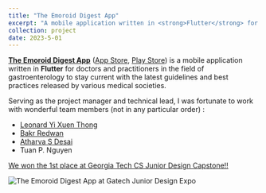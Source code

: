 ```yaml
---
title: "The Emoroid Digest App"
excerpt: "A mobile application written in <strong>Flutter</strong> for doctors and practitioners in the field of gastroenterology to stay current with the latest guidelines and best practices released by various medical societies. [We won the 1st place at Georgia Tech CS Junior Design Capstone from more than 50 teams!!](https://www.cc.gatech.edu/news/team-earns-top-cs-capstone-honor-medical-app) <br/><img src='https://www.cc.gatech.edu/sites/default/files/images/general/2023/Emoroid%20Digest%20copy.jpg' alt='The Emoroid Digest App at Gatech Junior Design Expo' style='max-width: 500px; max-height: 400px;'>"
collection: project
date: 2023-5-01
---
```


[**The Emoroid Digest App**](https://github.com/ruizehung/JID-2352-The-Emoroid-Digest-App) ([App Store](https://apps.apple.com/us/app/emoroid-digest-app/id6448295797), [Play Store](https://play.google.com/store/apps/details?id=com.emory.theEmoroidDigestApp)) is a mobile application written in **Flutter** for doctors and practitioners in the field of gastroenterology to stay current with the latest guidelines and best practices released by various medical societies.


Serving as the project manager and technical lead, I was fortunate to work with wonderful team members (not in any particular order) :
- [Leonard Yi Xuen Thong](https://www.linkedin.com/in/leonard-thong/)
- [Bakr Redwan](https://www.linkedin.com/in/b-redwan/)
- [Atharva S Desai](https://www.linkedin.com/in/atharvadesai1/)
- Tuan P. Nguyen

[We won the 1st place at Georgia Tech CS Junior Design Capstone!!](https://www.cc.gatech.edu/news/team-earns-top-cs-capstone-honor-medical-app)

![The Emoroid Digest App at Gatech Junior Design Expo](https://www.cc.gatech.edu/sites/default/files/images/general/2023/Emoroid%20Digest%20copy.jpg)


